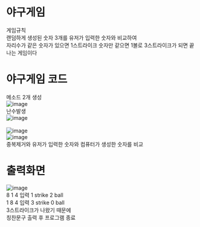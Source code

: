 # 야구게임 
게임규칙<br>
랜덤하게 생성된 숫자 3개를 유저가 입력한 숫자와 비교하여 <br>
자리수가 같은 숫자가 있으면 1스트라이크 숫자만 같으면 1볼로 3스트라이크가 되면 끝나는 게임이다<br>
# 야구게임 코드
메소드 2개 생성<br>
![image](https://user-images.githubusercontent.com/102035198/173264454-4646e0a7-bd5e-478e-b249-4d72bf8e7574.png)<br>
난수발생<br>
![image](https://user-images.githubusercontent.com/102035198/173264443-284f670e-f6b0-4204-ab5e-70555d829be3.png)<br>
<br>
![image](https://user-images.githubusercontent.com/102035198/173264408-b4ced281-6358-495f-badb-6bf845783d85.png)<br>
![image](https://user-images.githubusercontent.com/102035198/173282213-a3c08e0a-1e20-4dfe-818e-29c3161892df.png)<br>
중복제거와 유저가 입력한 숫자와 컴퓨터가 생성한 숫자를 비교<br>
# 출력화면
![image](https://user-images.githubusercontent.com/102035198/173264797-f04075fe-034e-4d94-816f-80eb1df47124.png)<br>
8 1 4 입력 1 strike 2 ball<br>
1 8 4 입력 3 strike 0 ball<br>
3스트라이크가 나왔기 때문에 <br>
칭찬문구 출력 후 프로그램 종료<br>
